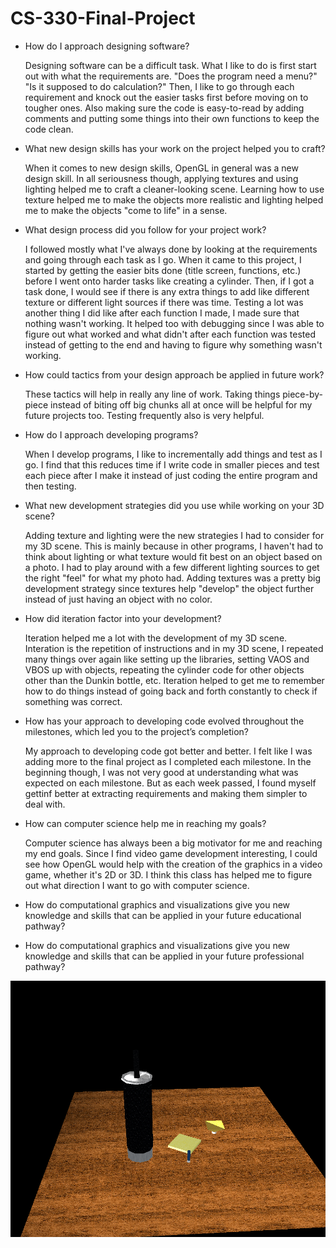 # CS-330-Final-Project
- How do I approach designing software?

  Designing software can be a difficult task. What I like to do is first start out with what the requirements are. "Does the program need a menu?" "Is it supposed to do calculation?" Then, I like to go through each requirement and knock out the easier tasks first before moving on to tougher ones. Also making sure the code is easy-to-read by adding comments and putting some things into their own functions to keep the code clean. 

- What new design skills has your work on the project helped you to craft?
    
    When it comes to new design skills, OpenGL in general was a new design skill. In all seriousness though, applying textures and using lighting helped me to craft a cleaner-looking scene. Learning how to use texture helped me to make the objects more realistic and lighting helped me to make the objects "come to life" in a sense. 

- What design process did you follow for your project work?
  
  I followed mostly what I've always done by looking at the requirements and going through each task as I go. When it came to this project, I started by getting the easier bits done (title screen, functions, etc.) before I went onto harder tasks like creating a cylinder. Then, if I got a task done, I would see if there is any extra things to add like different texture or different light sources if there was time. Testing a lot was another thing I did like after each function I made, I made sure that nothing wasn't working. It helped too with debugging since I was able to figure out what worked and what didn't after each function was tested instead of getting to the end and having to figure why something wasn't working.

- How could tactics from your design approach be applied in future work?
  
  These tactics will help in really any line of work. Taking things piece-by-piece instead of biting off big chunks all at once will be helpful for my future projects too. Testing frequently also is very helpful.

- How do I approach developing programs?

  When I develop programs, I like to incrementally add things and test as I go. I find that this reduces time if I write code in smaller pieces and test each piece after I make it instead of just coding the entire program and then testing. 

- What new development strategies did you use while working on your 3D scene?

  Adding texture and lighting were the new strategies I had to consider for my 3D scene. This is mainly because in other programs, I haven't had to think about lighting or what texture would fit best on an object based on a photo. I had to play around with a few different lighting sources to get the right "feel" for what my photo had. Adding textures was a pretty big development strategy since textures help "develop" the object further instead of just having an object with no color. 

- How did iteration factor into your development?

  Iteration helped me a lot with the development of my 3D scene. Interation is the repetition of instructions and in my 3D scene, I repeated many things over again like setting up the libraries, setting VAOS and VBOS up with objects, repeating the cylinder code for other objects other than the Dunkin bottle, etc. Iteration helped to get me to remember how to do things instead of going back and forth constantly to check if something was correct. 

- How has your approach to developing code evolved throughout the milestones, which led you to the project’s completion?

    My approach to developing code got better and better. I felt like I was adding more to the final project as I completed each milestone. In the beginning though, I was  not very good at understanding what was expected on each milestone. But as each week passed, I found myself gettinf better at extracting requirements and making them simpler to deal with. 

- How can computer science help me in reaching my goals?

    Computer science has always been a big motivator for me and reaching my end goals. Since I find video game development interesting, I could see how OpenGL would help with the creation of the graphics in a video game, whether it's 2D or 3D. I think this class has helped me to figure out what direction I want to go with computer science. 

- How do computational graphics and visualizations give you new knowledge and skills that can be applied in your future educational pathway?

- How do computational graphics and visualizations give you new knowledge and skills that can be applied in your future professional pathway?

<img src= "project-picture/final project CS 330.png">

